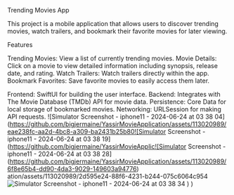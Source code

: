 Trending Movies App

This project is a mobile application that allows users to discover trending movies, watch trailers, and bookmark their favorite movies for later viewing.

Features

Trending Movies: View a list of currently trending movies.
Movie Details: Click on a movie to view detailed information including synopsis, release date, and rating.
Watch Trailers: Watch trailers directly within the app.
Bookmark Favorites: Save favorite movies to easily access them later.


Frontend: SwiftUI for building the user interface.
Backend: Integrates with The Movie Database (TMDb) API for movie data.
Persistence: Core Data for local storage of bookmarked movies.
Networking: URLSession for making API requests.
![Simulator Screenshot - iphone11 - 2024-06-24 at 03 38 04](https://github.com/bigjermaine/YassirMovieApplication/assets/113020989/eae238fc-aa2d-4bc8-a309-ba2431b25b80![Simulator Screenshot - iphone11 - 2024-06-24 at 03 38 19](https://github.com/bigjermaine/YassirMovieApplic![Simulator Screenshot - iphone11 - 2024-06-24 at 03 38 28](https://github.com/bigjermaine/YassirMovieApplication/assets/113020989/6f8e65b4-dd90-4da3-9029-149603a94776)
ation/assets/113020989/2d595e24-88f6-4231-b244-075c6064c954![Simulator Screenshot - iphone11 - 2024-06-24 at 03 38 34](https://github.com/bigjermaine/YassirMovieApplication/assets/113020989/5e7ded3a-e071-412e-8ecc-e9230e0c054e)
)
)
